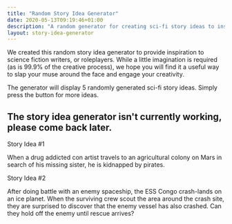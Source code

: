 ```yaml
---
title: "Random Story Idea Generator"
date: 2020-05-13T09:19:46+01:00
description: "A random generator for creating sci-fi story ideas to inspire you to write it!"
layout: story-idea-generator
---
```


We created this random story idea generator to provide inspiration to science fiction writers, or roleplayers. While a little imagination is required (as is 99.9% of the creative process), we hope you will find it a useful way to slap your muse around the face and engage your creativity.

The generator will display 5 randomly generated sci-fi story ideas. Simply press the button for more ideas.

<h2>The story idea generator isn't currently working, please come back later. </h2>

Story Idea #1

When a drug addicted con artist travels to an agricultural colony on Mars in search of his missing sister, he is kidnapped by pirates.


Story Idea #2

After doing battle with an enemy spaceship, the ESS Congo crash-lands on an ice planet. When the surviving crew scout the area around the crash site, they are surprised to discover that the enemy vessel has also crashed. Can they hold off the enemy until rescue arrives?